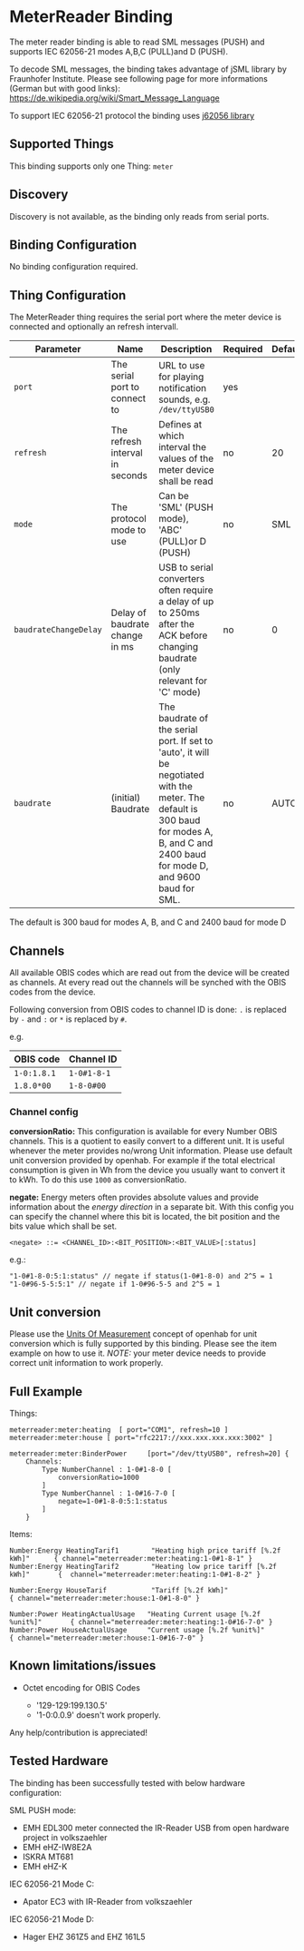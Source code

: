 # MeterReader Binding

The meter reader binding is able to read SML messages (PUSH) and supports IEC 62056-21 modes A,B,C (PULL)and D (PUSH).

To decode SML messages, the binding takes advantage of jSML library by Fraunhofer Institute.
Please see following page for more informations (German but with good links):
https://de.wikipedia.org/wiki/Smart_Message_Language

To support IEC 62056-21 protocol the binding uses [j62056 library](https://www.openmuc.org/iec-62056-21/)


## Supported Things

This binding supports only one Thing: `meter`

## Discovery

Discovery is not available, as the binding only reads from serial ports.

## Binding Configuration

No binding configuration required.

## Thing Configuration

The MeterReader thing requires the serial port where the meter device is connected and optionally an refresh intervall.

| Parameter | Name | Description | Required | Default |
|-----------|------|-------------|----------|---------|
| `port` | The serial port to connect to| URL to use for playing notification sounds, e.g. `/dev/ttyUSB0` | yes | |
| `refresh` | The refresh interval in seconds | Defines at which interval the values of the meter device shall be read | no | 20 |
| `mode` | The protocol mode to use | Can be 'SML' (PUSH mode), 'ABC' (PULL)or D (PUSH) | no | SML |
| `baudrateChangeDelay` | Delay of baudrate change in ms | USB to serial converters often require a delay of up to 250ms after the ACK before changing baudrate (only relevant for 'C' mode) | no | 0 |
| `baudrate` | (initial) Baudrate | The baudrate of the serial port. If set to 'auto', it will be negotiated with the meter. The default is 300 baud for modes A, B, and C and 2400 baud for mode D, and 9600 baud for SML. | no | AUTO |

The default is 300 baud for modes A, B, and C and 2400 baud for mode D

## Channels

All available OBIS codes which are read out from the device will be created as channels.
At every read out the channels will be synched with the OBIS codes from the device.

Following conversion from OBIS codes to channel ID is done:
`.` is replaced by `-` and `:` or `*` is replaced by `#`.

e.g.

| OBIS code   | Channel ID |
|-------------|------------|
|`1-0:1.8.1` | `1-0#1-8-1` |
|`1.8.0*00` | `1-8-0#00` |


### Channel config

**conversionRatio:** This configuration is available for every Number OBIS channels. This is a quotient to easily convert  to a different unit. It is useful whenever the meter provides no/wrong Unit information. Please use default unit conversion provided by openhab.
For example if the total electrical consumption is given in Wh from the device you usually want to convert it to kWh. To do this use `1000` as conversionRatio.

**negate:** Energy meters often provides absolute values and provide information about the *energy direction* in a separate bit. With this config you can specify the channel where this bit is located, the bit position and the bits value which shall be set.

`<negate> ::= <CHANNEL_ID>:<BIT_POSITION>:<BIT_VALUE>[:status]`

e.g.:

```
"1-0#1-8-0:5:1:status" // negate if status(1-0#1-8-0) and 2^5 = 1
"1-0#96-5-5:5:1" // negate if 1-0#96-5-5 and 2^5 = 1
```

## Unit conversion

Please use the [Units Of Measurement](https://docs.openhab.org/concepts/units-of-measurement.html) concept of openhab for unit conversion which is fully supported by this binding. Please see the item example on how to use it.
*NOTE:* your meter device needs to provide correct unit information to work properly.

## Full Example

Things:

```
meterreader:meter:heating  [ port="COM1", refresh=10 ]
meterreader:meter:house [ port="rfc2217://xxx.xxx.xxx.xxx:3002" ]

meterreader:meter:BinderPower     [port="/dev/ttyUSB0", refresh=20] {
    Channels:
        Type NumberChannel : 1-0#1-8-0 [
            conversionRatio=1000
        ]
        Type NumberChannel : 1-0#16-7-0 [
            negate=1-0#1-8-0:5:1:status
        ]
    }
```

Items:

```
Number:Energy HeatingTarif1        "Heating high price tariff [%.2f kWh]"      { channel="meterreader:meter:heating:1-0#1-8-1" }
Number:Energy HeatingTarif2        "Heating low price tariff [%.2f kWh]"       {  channel="meterreader:meter:heating:1-0#1-8-2" }

Number:Energy HouseTarif           "Tariff [%.2f kWh]"                         { channel="meterreader:meter:house:1-0#1-8-0" }

Number:Power HeatingActualUsage   "Heating Current usage [%.2f %unit%]"       { channel="meterreader:meter:heating:1-0#16-7-0" }
Number:Power HouseActualUsage     "Current usage [%.2f %unit%]"               { channel="meterreader:meter:house:1-0#16-7-0" }
```

## Known limitations/issues

- Octet encoding for OBIS Codes
 
    - '129-129:199.130.5'
    - '1-0:0.0.9'
      doesn't work properly.

Any help/contribution is appreciated!

## Tested Hardware

The binding has been successfully tested with below hardware configuration:

SML PUSH mode:
- EMH EDL300 meter connected the IR-Reader USB from open hardware project in volkszaehler
- EMH eHZ-IW8E2A
- ISKRA MT681
- EMH eHZ-K

IEC 62056-21 Mode C:
- Apator EC3 with IR-Reader from volkszaehler

IEC 62056-21 Mode D:
- Hager EHZ 361Z5 and EHZ 161L5